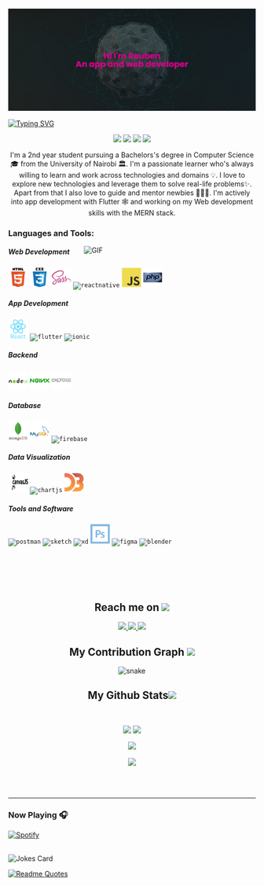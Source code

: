 <p align="center">
 
</p align="center">
<img src="https://github.com/reubendeekay/reubendeekay/blob/main/banner.png" />

[![Typing SVG](https://readme-typing-svg.herokuapp.com?color=F70766&size=38&center=true&width=1100&height=180&lines=Hi+there%2C+Welcome+to+my+Github+profile.+;If+you+could+App-ify+anything+in+the+world...;What+would+it+be%3F)](https://git.io/typing-svg)

<p align="center">
 
 <img src="https://badges.pufler.dev/visits/reubendeekay/reubendeekay"/> 
 <img src="https://badges.pufler.dev/updated/reubendeekay/reubendeekay"/>
 <img src="https://badges.pufler.dev/repos/reubendeekay"/>
 <img src="https://badges.pufler.dev/commits/monthly/reubendeekay" />

</p>

<p align="center">
  I'm a 2nd year student pursuing a Bachelors's degree in Computer Science 🎓 from the University of Nairobi 🏛. I'm a passionate learner who's always willing       to learn and work across technologies and domains 💡. I love to explore new technologies and leverage them to solve real-life problems✨. Apart from that I also love to guide and mentor newbies 👨🏻‍💻. I'm actively into app development with Flutter 🕸️ and working on my Web development skills with the MERN stack.
</p>  




### Languages and Tools:

<img align="right" alt="GIF" src="assets/animations/programmer.gif" width="350" />


##### Web Development
<code><img src="https://raw.githubusercontent.com/devicons/devicon/master/icons/html5/html5-original-wordmark.svg" alt="html5" width="40"/></code>
<code><img src="https://raw.githubusercontent.com/devicons/devicon/master/icons/css3/css3-original-wordmark.svg" alt="css3" width="40"/></code>
<code><img src="https://raw.githubusercontent.com/devicons/devicon/master/icons/sass/sass-original.svg" alt="sass" width="40"/></code>
<code><img src="https://reactnative.dev/img/header_logo.svg" alt="reactnative" width="40"/></code>
<code><img src="https://raw.githubusercontent.com/devicons/devicon/master/icons/javascript/javascript-original.svg" alt="javascript" width="40"/></code>
<code><img src="https://raw.githubusercontent.com/devicons/devicon/master/icons/php/php-original.svg" alt="php" width="40"/></code>

##### App Development
<code><img src="https://raw.githubusercontent.com/devicons/devicon/master/icons/react/react-original-wordmark.svg" alt="react" width="40"/></code>
<code><img src="https://www.vectorlogo.zone/logos/flutterio/flutterio-icon.svg" alt="flutter" width="40" height="40"/></code>
<code><img src="https://upload.wikimedia.org/wikipedia/commons/d/d1/Ionic_Logo.svg" alt="ionic" width="40" height="40"/></code>

##### Backend
<code><img src="https://raw.githubusercontent.com/devicons/devicon/master/icons/nodejs/nodejs-original-wordmark.svg" alt="nodejs" width="40"/></code>
<code><img src="https://raw.githubusercontent.com/devicons/devicon/master/icons/nginx/nginx-original.svg" alt="nginx" width="40" height="40"/></code>
<code><img src="https://raw.githubusercontent.com/devicons/devicon/master/icons/express/express-original-wordmark.svg" alt="express" width="40" height="40"/></code>


##### Database
<code><img src="https://raw.githubusercontent.com/devicons/devicon/master/icons/mongodb/mongodb-original-wordmark.svg" alt="mongodb" width="40" height="40"/></code>
<code><img src="https://raw.githubusercontent.com/devicons/devicon/master/icons/mysql/mysql-original-wordmark.svg" alt="mysql" width="40" height="40"/></code>
<code><img src="https://www.vectorlogo.zone/logos/firebase/firebase-icon.svg" alt="firebase" width="40"/></code>


##### Data Visualization
<code><img src="https://raw.githubusercontent.com/Hardik0307/Hardik0307/master/assets/canvasjs-charts.svg" alt="canvasjs" width="40" height="40"/></code>
<code><img src="https://www.chartjs.org/media/logo-title.svg" alt="chartjs" width="40" height="40"/></code>
<code><img src="https://raw.githubusercontent.com/devicons/devicon/master/icons/d3js/d3js-original.svg" alt="d3js" width="40" height="40"/></code>



##### Tools and Software
<code><img src="https://www.vectorlogo.zone/logos/getpostman/getpostman-icon.svg" alt="postman" width="40" height="40"/></code>
<code><img src="https://www.vectorlogo.zone/logos/sketchapp/sketchapp-icon.svg" alt="sketch" width="40" height="40"/></code>
<code><img src="https://cdn.worldvectorlogo.com/logos/adobe-xd.svg" alt="xd" width="40" height="40"/></code>
<code><img src="https://raw.githubusercontent.com/devicons/devicon/master/icons/photoshop/photoshop-line.svg" alt="photoshop" width="40" height="40"/></code>
<code><img src="https://www.vectorlogo.zone/logos/figma/figma-icon.svg" alt="figma" width="40" height="40"/></code>
<code><img src="https://download.blender.org/branding/community/blender_community_badge_white.svg" alt="blender" width="40" height="40"/></code>


<br /><br /><br /><br />


<h2 align="center">Reach me on <img src="https://media0.giphy.com/media/jqNPzdTTxQfOgOqpO4/source.gif" width="50"></h2>

<p align="center">
  
<!-- <img src="https://img.shields.io/badge/-ritik-purple?style=flat-square&logo=instagram&logoColor=white&link=https://www.instagram.com/pinkdogg307/"/> -->
<a href="mailto: reubenjefwa1@gmail.com">
 <img src="https://img.shields.io/badge/-ritikpr307-c14438?style=flat-square&logo=Gmail&logoColor=white&link=mailto:ritikpr307@gmail.com"/>
</a>
<a href="https://www.linkedin.com/in/reuben-balozi-18991420b/">
 <img src="https://img.shields.io/badge/-ritikrawal-blue?style=flat-square&logo=Linkedin&logoColor=white&link=https://www.linkedin.com/in/ritik-rawal-698a18142/"/>
</a>
 <a href="https://twitter.com/kid_indigoo">
 <img src="https://img.shields.io/badge/-ritikhere307-blue?style=flat-square&logo=twitter&logoColor=white&link=https://twitter.com/ritikhere307"/>
</a>
</p>


<h2 align="center">
  My Contribution Graph <img src="https://media.giphy.com/media/xUA7aZeLE2e0P7Znz2/giphy.gif" width="50">
</h2>
<p align="center">
  <img src="https://github.com/ritik307/ritik307/raw/output/github-contribution-grid-snake.svg" alt="snake"></center>
</p>

<h2 align="center">
  My Github Stats<img src="https://media.giphy.com/media/VgCDAzcKvsR6OM0uWg/giphy.gif" width="50">
</h2>
 
<br>

<p align = "center">
  <img  src = "https://github-readme-stats.vercel.app/api?username=reubendeekay&show_icons=true&theme=radical&line_height=27">
  <img src = "https://github-readme-stats.vercel.app/api/top-langs/?username=reubendeekay&hide=html,css,java,shaderlab,kotlin,hlsl&theme=radical">
</p>

<p align = "center">
 <img  src="https://github-readme-streak-stats.herokuapp.com/?user=reubendeekay&show_icons=true&locale=en&layout=compact&theme=radical&line_height=0" />
</p> 

<p align = "center">
 <img src="https://activity-graph.herokuapp.com/graph?username=reubendeekay&theme=redical">
</p> 

<br />
<br />

---



### Now Playing 🎧

[![Spotify](https://github-readme-remake.vercel.app/api/spotify)](https://open.spotify.com/user/slkqj4iixwsz16zpgd67zh7rv)
<br/>

<br>
<img src="https://readme-jokes.vercel.app/api" alt="Jokes Card" />
  
  [![Readme Quotes](https://quotes-github-readme.vercel.app/api?type=vertical)](https://github.com/piyushsuthar/github-readme-quotes)
  
  <br/>

<!--- --------------------------------------------------------------------------------------------------


![Reuben's GitHub stats](https://github-readme-stats.vercel.app/api?username=reubendeekay&show_icons=true&theme=radical)

[![Top Langs](https://github-readme-stats.vercel.app/api/top-langs/?username=reubendeekay&layout=compact&theme=radical)](https://github.com/reubendeekay/github-readme-stats)

-->





<!--
**reubendeekay/reubendeekay** is a ✨ _special_ ✨ repository because its `README.md` (this file) appears on your GitHub profile.

Here are some ideas to get you started:

- 🔭 I’m currently working on Travelist
- 🌱 I’m currently learning Reacr Js
- 👯 I’m looking to collaborate on ...
- 🤔 I’m looking for help with ...
- 💬 Ask me about Flutter
- 📫 How to reach me: reubenjefwa1@gmail.com
- 😄 Have an Idea?: I’ll build it for you, you just be ready to kick ass on the app store
- ⚡ Fun fact: The app store is my garden
-->
